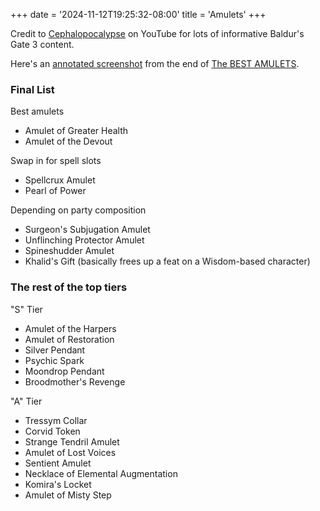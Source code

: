 +++
date = '2024-11-12T19:25:32-08:00'
title = 'Amulets'
+++

Credit to [Cephalopocalypse](https://www.youtube.com/@Cephalopocalypse) on YouTube for lots of informative Baldur's Gate 3 content.

Here's an [annotated screenshot](Cephalopocalypse%20final%20neckware.png) from the end of [The BEST AMULETS](https://www.youtube.com/watch?v=23SPY6-dFfw).

### Final List

Best amulets

* Amulet of Greater Health
* Amulet of the Devout

Swap in for spell slots

* Spellcrux Amulet
* Pearl of Power

Depending on party composition

* Surgeon's Subjugation Amulet
* Unflinching Protector Amulet
* Spineshudder Amulet
* Khalid's Gift (basically frees up a feat on a Wisdom-based character)

### The rest of the top tiers

"S" Tier

* Amulet of the Harpers
* Amulet of Restoration
* Silver Pendant
* Psychic Spark
* Moondrop Pendant
* Broodmother's Revenge

"A" Tier

* Tressym Collar
* Corvid Token
* Strange Tendril Amulet
* Amulet of Lost Voices
* Sentient Amulet
* Necklace of Elemental Augmentation
* Komira's Locket
* Amulet of Misty Step
